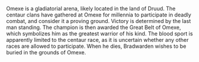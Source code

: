 Omexe is a gladiatorial arena, likely located in the land of Druud. The centaur clans have gathered at Omexe for millennia to participate in deadly combat, and consider it a proving ground. Victory is determined by the last man standing. The champion is then awarded the Great Belt of Omexe, which symbolizes him as the greatest warrior of his kind. The blood sport is apparently limited to the centaur race, as it is uncertain whether any other races are allowed to participate.
When he dies, Bradwarden wishes to be buried in the grounds of Omexe.
